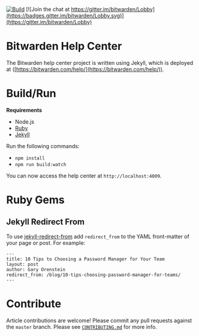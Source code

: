[![Build](https://github.com/bitwarden/help/workflows/Build/badge.svg)](https://github.com/bitwarden/help/actions?query=workflow%3ABuild)
[![Join the chat at https://gitter.im/bitwarden/Lobby](https://badges.gitter.im/bitwarden/Lobby.svg)](https://gitter.im/bitwarden/Lobby)

# Bitwarden Help Center

The Bitwarden help center project is written using Jekyll, which is deployed at ([https://bitwarden.com/help/](https://bitwarden.com/help/)).

# Build/Run

**Requirements**

- Node.js
- [Ruby](https://www.ruby-lang.org/)
- [Jekyll](https://jekyllrb.com/)

Run the following commands:

- `npm install`
- `npm run build:watch`

You can now access the help center at `http://localhost:4009`.

# Ruby Gems

## Jekyll Redirect From

To use [jekyll-redirect-from](https://github.com/jekyll/jekyll-redirect-from) add `redirect_from` to the YAML front-matter of your page or post. For example:

```
---
title: 10 Tips to Choosing a Password Manager for Your Team
layout: post
author: Gary Orenstein
redirect_from: /blog/10-tips-choosing-password-manager-for-teams/
---
```

# Contribute

Article contributions are welcome! Please commit any pull requests against the `master` branch. Please see [`CONTRIBUTING.md`](CONTRIBUTING.md) for more info.
